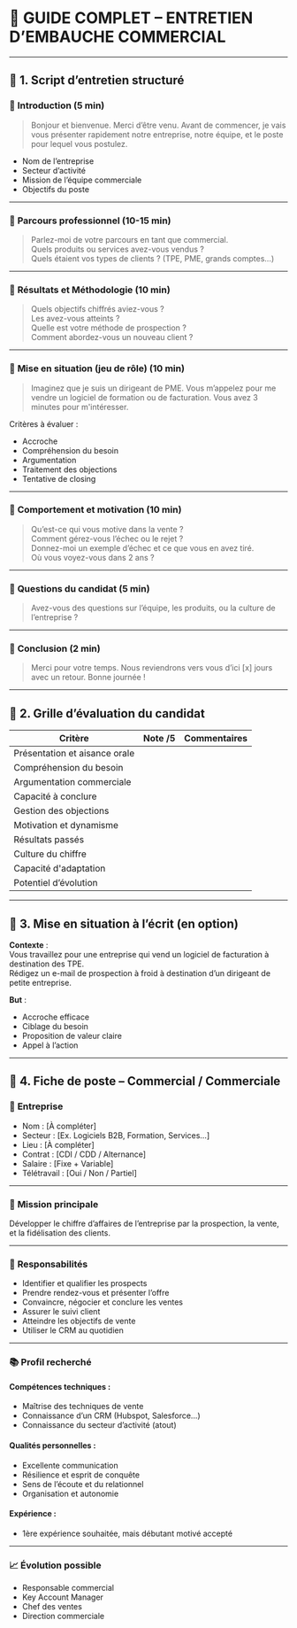 # 🎯 GUIDE COMPLET – ENTRETIEN D’EMBAUCHE COMMERCIAL

---

## 🧭 1. Script d’entretien structuré

### 🔹 **Introduction (5 min)**  
> Bonjour et bienvenue. Merci d’être venu. Avant de commencer, je vais vous présenter rapidement notre entreprise, notre équipe, et le poste pour lequel vous postulez.

- Nom de l’entreprise  
- Secteur d’activité  
- Mission de l’équipe commerciale  
- Objectifs du poste  

---

### 🔹 **Parcours professionnel (10-15 min)**  
> Parlez-moi de votre parcours en tant que commercial.  
> Quels produits ou services avez-vous vendus ?  
> Quels étaient vos types de clients ? (TPE, PME, grands comptes…)

---

### 🔹 **Résultats et Méthodologie (10 min)**  
> Quels objectifs chiffrés aviez-vous ?  
> Les avez-vous atteints ?  
> Quelle est votre méthode de prospection ?  
> Comment abordez-vous un nouveau client ?

---

### 🔹 **Mise en situation (jeu de rôle) (10 min)**  

> Imaginez que je suis un dirigeant de PME. Vous m’appelez pour me vendre un logiciel de formation ou de facturation. Vous avez 3 minutes pour m'intéresser.  

Critères à évaluer :  
- Accroche  
- Compréhension du besoin  
- Argumentation  
- Traitement des objections  
- Tentative de closing  

---

### 🔹 **Comportement et motivation (10 min)**  
> Qu’est-ce qui vous motive dans la vente ?  
> Comment gérez-vous l’échec ou le rejet ?  
> Donnez-moi un exemple d’échec et ce que vous en avez tiré.  
> Où vous voyez-vous dans 2 ans ?

---

### 🔹 **Questions du candidat (5 min)**  
> Avez-vous des questions sur l’équipe, les produits, ou la culture de l’entreprise ?

---

### 🔹 **Conclusion (2 min)**  
> Merci pour votre temps. Nous reviendrons vers vous d’ici [x] jours avec un retour. Bonne journée !

---

## 🧮 2. Grille d’évaluation du candidat

| Critère                         | Note /5 | Commentaires                    |
|-------------------------------|---------|--------------------------------|
| Présentation et aisance orale |         |                                |
| Compréhension du besoin       |         |                                |
| Argumentation commerciale     |         |                                |
| Capacité à conclure           |         |                                |
| Gestion des objections        |         |                                |
| Motivation et dynamisme       |         |                                |
| Résultats passés              |         |                                |
| Culture du chiffre            |         |                                |
| Capacité d'adaptation         |         |                                |
| Potentiel d’évolution         |         |                                |

---

## 🧪 3. Mise en situation à l’écrit (en option)

**Contexte** :  
Vous travaillez pour une entreprise qui vend un logiciel de facturation à destination des TPE.  
Rédigez un e-mail de prospection à froid à destination d’un dirigeant de petite entreprise.

**But** :  
- Accroche efficace  
- Ciblage du besoin  
- Proposition de valeur claire  
- Appel à l’action

---

## 📄 4. Fiche de poste – Commercial / Commerciale

### 🏢 **Entreprise**
- Nom : [À compléter]  
- Secteur : [Ex. Logiciels B2B, Formation, Services…]  
- Lieu : [À compléter]  
- Contrat : [CDI / CDD / Alternance]  
- Salaire : [Fixe + Variable]  
- Télétravail : [Oui / Non / Partiel]

---

### 🎯 **Mission principale**
Développer le chiffre d’affaires de l’entreprise par la prospection, la vente, et la fidélisation des clients.

---

### 🧩 **Responsabilités**
- Identifier et qualifier les prospects  
- Prendre rendez-vous et présenter l’offre  
- Convaincre, négocier et conclure les ventes  
- Assurer le suivi client  
- Atteindre les objectifs de vente  
- Utiliser le CRM au quotidien

---

### 📚 **Profil recherché**

#### Compétences techniques :
- Maîtrise des techniques de vente  
- Connaissance d’un CRM (Hubspot, Salesforce…)  
- Connaissance du secteur d’activité (atout)

#### Qualités personnelles :
- Excellente communication  
- Résilience et esprit de conquête  
- Sens de l’écoute et du relationnel  
- Organisation et autonomie

#### Expérience :
- 1ère expérience souhaitée, mais débutant motivé accepté

---

### 📈 **Évolution possible**
- Responsable commercial  
- Key Account Manager  
- Chef des ventes  
- Direction commerciale
